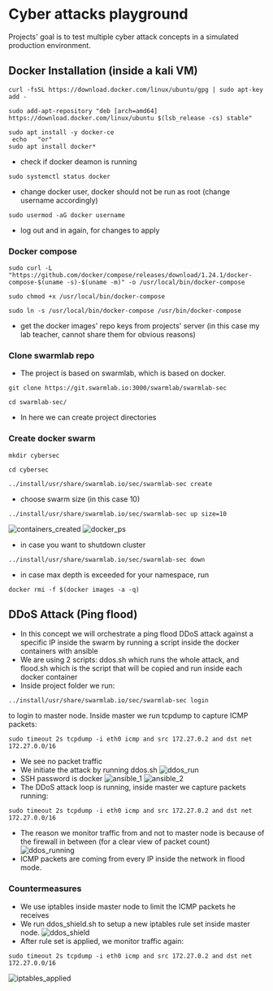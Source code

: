 # Cyber attacks playground

Projects' goal is to test multiple cyber attack concepts in a simulated production environment.

## Docker Installation (inside a kali VM)
```
curl -fsSL https://download.docker.com/linux/ubuntu/gpg | sudo apt-key add -
```
```
sudo add-apt-repository "deb [arch=amd64] https://download.docker.com/linux/ubuntu $(lsb_release -cs) stable"
```
```
sudo apt install -y docker-ce
 echo   "or"
sudo apt install docker*
```
- check if docker deamon is running
```
sudo systemctl status docker
```
- change docker user, docker should not be run as root (change username accordingly)
```
sudo usermod -aG docker username
```
- log out and in again, for changes to apply

### Docker compose
```
sudo curl -L "https://github.com/docker/compose/releases/download/1.24.1/docker-compose-$(uname -s)-$(uname -m)" -o /usr/local/bin/docker-compose
```
```
sudo chmod +x /usr/local/bin/docker-compose
```
```
sudo ln -s /usr/local/bin/docker-compose /usr/bin/docker-compose
```
- get the docker images' repo keys from projects' server (in this case my lab teacher, cannot share them for obvious reasons)

### Clone swarmlab repo
- The project is based on swarmlab, which is based on docker.
```
git clone https://git.swarmlab.io:3000/swarmlab/swarmlab-sec
```
```
cd swarmlab-sec/
```
- In here we can create project directories

### Create docker swarm
```
mkdir cybersec
```
```
cd cybersec
```
```
../install/usr/share/swarmlab.io/sec/swarmlab-sec create
```
- choose swarm size (in this case 10)
```
../install/usr/share/swarmlab.io/sec/swarmlab-sec up size=10
```
![containers_created](https://github.com/peterkarydis/cyber-attacks-playground/blob/main/images/pic1.png?raw=true)
![docker_ps](https://github.com/peterkarydis/cyber-attacks-playground/blob/main/images/pic2.png?raw=true)

- in case you want to shutdown cluster
```
../install/usr/share/swarmlab.io/sec/swarmlab-sec down
```
- in case max depth is exceeded for your namespace, run
```
docker rmi -f $(docker images -a -q)
```
## DDoS Attack (Ping flood)
- In this concept we will orchestrate a ping flood DDoS attack against a specific IP inside the swarm by running a script inside the docker containers with ansible
- We are using 2 scripts: ddos.sh which runs the whole attack, and flood.sh which is the script that will be copied and run inside each docker container
- Inside project folder we run:
```
../install/usr/share/swarmlab.io/sec/swarmlab-sec login
```
to login to master node. Inside master we run tcpdump to capture ICMP packets:
```
sudo timeout 2s tcpdump -i eth0 icmp and src 172.27.0.2 and dst net 172.27.0.0/16
```
- We see no packet traffic
- We initiate the attack by running ddos.sh
![ddos_run](https://github.com/peterkarydis/cyber-attacks-playground/blob/main/images/pic3.png?raw=true)
- SSH password is docker
![ansible_1](https://github.com/peterkarydis/cyber-attacks-playground/blob/main/images/pic4.png?raw=true)
![ansible_2](https://github.com/peterkarydis/cyber-attacks-playground/blob/main/images/pic5.png?raw=true)
- The DDoS attack loop is running, inside master we capture packets running:
```
sudo timeout 2s tcpdump -i eth0 icmp and src 172.27.0.2 and dst net 172.27.0.0/16
```
- The reason we monitor traffic from and not to master node is because of the firewall in between (for a clear view of packet count)
![ddos_running](https://github.com/peterkarydis/cyber-attacks-playground/blob/main/images/pic6.png?raw=true)
- ICMP packets are coming from every IP inside the network in flood mode.
### Countermeasures
- We use iptables inside master node to limit the ICMP packets he receives
- We run ddos_shield.sh to setup a new iptables rule set inside master node.
![ddos_shield](https://github.com/peterkarydis/cyber-attacks-playground/blob/main/images/pic7.png?raw=true)
- After rule set is applied, we monitor traffic again:
```
sudo timeout 2s tcpdump -i eth0 icmp and src 172.27.0.2 and dst net 172.27.0.0/16
```
![iptables_applied](https://github.com/peterkarydis/cyber-attacks-playground/blob/main/images/pic8.png?raw=true)
